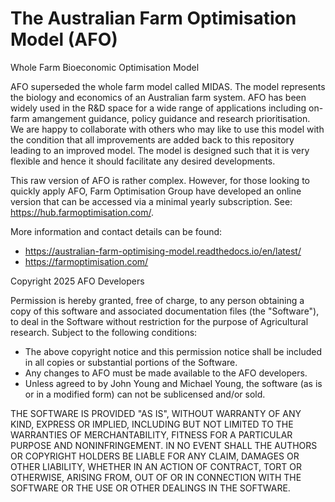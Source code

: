 # The Australian Farm Optimisation Model (AFO)
Whole Farm Bioeconomic Optimisation Model

AFO superseded the whole farm model called MIDAS. The model represents the biology and economics of an Australian farm system.
AFO has been widely used in the R&D space for a wide range of applications including on-farm amangement guidance, 
policy guidance and research prioritisation. We are happy to collaborate with others who may like to use this model with the condition that all improvements are added back to this repository
leading to an improved model.
The model is designed such that it is very flexible and hence it should facilitate any desired developments.

This raw version of AFO is rather complex. However, for those looking to quickly apply AFO, Farm Optimisation Group
have developed an online version that can be accessed via a minimal yearly subscription. See: https://hub.farmoptimisation.com/.

More information and contact details can be found: 

* https://australian-farm-optimising-model.readthedocs.io/en/latest/
* https://farmoptimisation.com/

Copyright 2025 AFO Developers

Permission is hereby granted, free of charge, to any person obtaining a copy of this software and associated documentation files (the "Software"), to deal in the Software without restriction for the purpose of Agricultural research. Subject to the following conditions:

* The above copyright notice and this permission notice shall be included in all copies or substantial portions of the Software.
* Any changes to AFO must be made available to the AFO developers.
* Unless agreed to by John Young and Michael Young, the software (as is or in a modified form) can not be sublicensed and/or sold.

THE SOFTWARE IS PROVIDED "AS IS", WITHOUT WARRANTY OF ANY KIND, EXPRESS OR IMPLIED, INCLUDING BUT NOT LIMITED TO 
THE WARRANTIES OF MERCHANTABILITY, FITNESS FOR A PARTICULAR PURPOSE AND NONINFRINGEMENT. IN NO EVENT SHALL THE 
AUTHORS OR COPYRIGHT HOLDERS BE LIABLE FOR ANY CLAIM, DAMAGES OR OTHER LIABILITY, WHETHER IN AN ACTION OF CONTRACT, 
TORT OR OTHERWISE, ARISING FROM, OUT OF OR IN CONNECTION WITH THE SOFTWARE OR THE USE OR OTHER DEALINGS IN THE SOFTWARE.